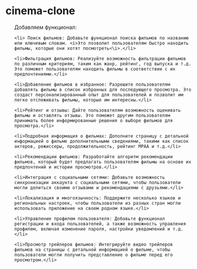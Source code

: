# cinema-clone

<ul>Добавляем функционал:
        
    <li> Поиск фильмов: Добавьте функционал поиска фильмов по названию или ключевым словам. <i>Это позволит пользователям быстро находить фильмы, которые они хотят посмотреть<\i>.</li>

    <li>Фильтрация фильмов: Реализуйте возможность фильтрации фильмов по различным критериям, таким как жанр, рейтинг, год выпуска и т.д. Это поможет пользователям находить фильмы в соответствии с их предпочтениями.</li>

    <li>Добавление фильмов в избранное: Разрешите пользователям добавлять фильмы в список избранных для последующего просмотра. Это создаст персонализированный опыт для пользователей и позволит им легко отслеживать фильмы, которые им интересны.</li>

    <li>Рейтинг и отзывы: Дайте пользователям возможность оценивать фильмы и оставлять отзывы. Это поможет другим пользователям принимать более информированные решения о выборе фильмов для просмотра.</li>

    <li>Подробная информация о фильмах: Дополните страницу с детальной информацией о фильме дополнительными сведениями, такими как список актеров, режиссеры, продолжительность, рейтинг MPAA и т.д.</li>

    <li>Рекомендации фильмов: Разработайте алгоритм рекомендации фильмов, который будет предлагать пользователям фильмы на основе их предпочтений и истории просмотров.</li>

    <li>Интеграция с социальными сетями: Добавьте возможность синхронизации аккаунта с социальными сетями, чтобы пользователи могли делиться своими отзывами и рекомендациями с друзьями.</li>

    <li>Локализация и многоязычность: Поддержите несколько языков и региональных настроек, чтобы пользователи из разных стран могли использовать приложение на своем родном языке.</li>

    <li>Управление профилем пользователя: Добавьте функционал регистрации и входа пользователей, а также возможность управления профилем, включая изменение пароля, настройки уведомлений и т.д.</li>

    <li>Просмотр трейлеров фильмов: Интегрируйте видео трейлеров фильмов на страницы с детальной информацией о фильме, чтобы пользователи могли получить представление о фильме перед его просмотром.</li>
</ul>

